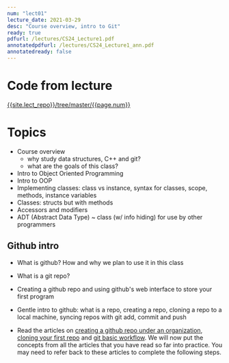 ```yaml
---
num: "lect01"
lecture_date: 2021-03-29
desc: "Course overview, intro to Git"
ready: true
pdfurl: /lectures/CS24_Lecture1.pdf
annotatedpdfurl: /lectures/CS24_Lecture1_ann.pdf
annotatedready: false
---
```


# Code from lecture

[{{site.lect_repo}}/tree/master/{{page.num}}]({{site.lect_repo}}/tree/master/{{page.num}})

# Topics

* Course overview 
	- why study data structures, C++ and git?
	- what are the goals of this class?
* Intro to Object Oriented Programming
* Intro to OOP
* Implementing classes: class vs instance, syntax for classes, scope, methods, instance variables
* Classes: structs but with methods
* Accessors and modifiers
* ADT (Abstract Data Type) ~ class (w/ info hiding) for use by other programmers

## Github intro
* What is github? How and why we plan to use it in this class
* What is a git repo?
* Creating a github repo and using github's web interface to store your first program

* Gentle intro to github: what is a repo, creating a repo,  cloning a repo to a local machine, syncing repos with git add, commit and push

* Read the articles on [creating a github repo under an organization](https://ucsb-cs16.github.io/topics/github_com_create_private_repo_under_org/), [cloning your first repo](https://ucsb-cs56-pconrad.github.io/topics/git_cloning_your_first_repo/) and [git basic workflow](https://ucsb-cs56-pconrad.github.io/topics/git_basic_workflow/).  We will now put the concepts from all the articles that you have read so far into practice. You may need to refer back to these articles to complete the following steps.



